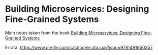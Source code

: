 # Building Microservices: Designing Fine-Grained Systems

Main notes taken from the book [Building Microservices: Designing Fine-Grained Systems](https://www.amazon.com/Building-Microservices-Designing-Fine-Grained-Systems/dp/1491950358)

Errata: https://www.oreilly.com/catalog/errata.csp?isbn=9781491950357
